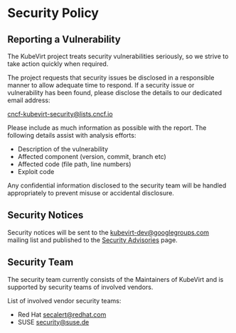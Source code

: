 # Security Policy

## Reporting a Vulnerability

The KubeVirt project treats security vulnerabilities seriously, so we
strive to take action quickly when required.

The project requests that security issues be disclosed in a responsible
manner to allow adequate time to respond.  If a security issue or
vulnerability has been found, please disclose the details to our
dedicated email address:

cncf-kubevirt-security@lists.cncf.io

Please include as much information as possible with the report. The
following details assist with analysis efforts:
  - Description of the vulnerability
  - Affected component (version, commit, branch etc)
  - Affected code (file path, line numbers)
  - Exploit code

Any confidential information disclosed to the security team will be
handled appropriately to prevent misuse or accidental disclosure.

## Security Notices

Security notices will be sent to the kubevirt-dev@googlegroups.com
mailing list and published to the
[Security Advisories](https://github.com/kubevirt/kubevirt/security/advisories)
page.

## Security Team

The security team currently consists of the Maintainers of KubeVirt and is
supported by security teams of involved vendors.

List of involved vendor security teams:
- Red Hat <secalert@redhat.com>
- SUSE <security@suse.de>

